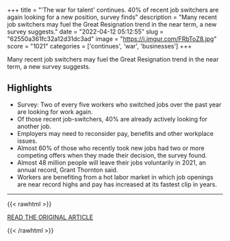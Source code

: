 +++
title = "'The war for talent' continues. 40% of recent job switchers are again looking for a new position, survey finds"
description = "Many recent job switchers may fuel the Great Resignation trend in the near term, a new survey suggests."
date = "2022-04-12 05:12:55"
slug = "62550a361fc32a12d31dc3ad"
image = "https://i.imgur.com/FRbToZ8.jpg"
score = "1021"
categories = ['continues', 'war', 'businesses']
+++

Many recent job switchers may fuel the Great Resignation trend in the near term, a new survey suggests.

## Highlights

- Survey: Two of every five workers who switched jobs over the past year are looking for work again.
- Of those recent job-switchers, 40% are already actively looking for another job.
- Employers may need to reconsider pay, benefits and other workplace issues.
- Almost 60% of those who recently took new jobs had two or more competing offers when they made their decision, the survey found.
- Almost 48 million people will leave their jobs voluntarily in 2021, an annual record, Grant Thornton said.
- Workers are benefiting from a hot labor market in which job openings are near record highs and pay has increased at its fastest clip in years.

---

{{< rawhtml >}}
  <p class="article-category">
    <a target="_blank" href="https://www.cnbc.com/2022/04/11/40percent-of-job-switchers-already-looking-for-new-positions-survey-finds.html">READ THE ORIGINAL ARTICLE</a>
  </p>
{{< /rawhtml >}}
